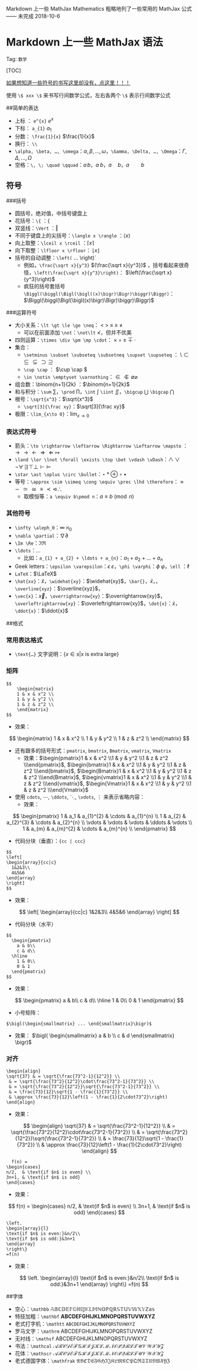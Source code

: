 Markdown 上一些 MathJax
Mathematics
粗略地列了一些常用的 MathJax 公式 —— 未完成
2018-10-6

# Markdown 上一些 MathJax 语法

Tag: `数学`

[TOC]



[如果想知道一些符号的书写这里却没有，点这里！！！](http://detexify.kirelabs.org/classify.html)

使用 `\$ xxx \$` 来书写行间数学公式，左右各两个 `\$` 表示行间数学公式

##简单的表达

- 上标 ： `e^{x}` $e^{x}$
- 下标： `a_{1}` $a_{1}$
- 分数： `\frac{1}{x}` $\frac{1}{x}$
- 换行： `\\`
- `\alpha, \beta, …, \omega`：$\alpha, \beta, …, \omega$，`\Gamma, \Delta, …, \Omega`：$\Gamma, \Delta, …, \Omega$
- 空格：`\, \; \quad \qquad`：$a \, b$，$a \; b$，$a \quad b$，$a \qquad b$

## 符号

###括号

- 圆括号，绝对值，中括号键盘上
- 花括号：`\{` ：$\{$
- 双竖线：`\Vert` ：$\Vert$
- 不同于键盘上的尖括号：`\langle x \rangle` ：$\langle x \rangle$ 
- 向上取整：`\lceil x \rceil` ：$\lceil x \rceil$
- 向下取整：`\lfloor x \rfloor`： $\lfloor x \rfloor$
- 括号的自动调整：`\left(` ... \right)`
  - 例如，`\frac{\sqrt x}{y^3}` $(\frac{\sqrt x}{y^3})$ ，括号看起来很奇怪，`\left(\frac{\sqrt x}{y^3}\right)`： $\left(\frac{\sqrt x}{y^3}\right)$
  - 疯狂的括号套括号 `\Biggl(\biggl(\Bigl(\bigl((x)\bigr)\Bigr)\biggr)\Biggr)`：$\Biggl(\biggl(\Bigl(\bigl((x)\bigr)\Bigr)\biggr)\Biggr)$

###运算符号

- 大小关系：`\lt \gt \le \ge \neq`： $\lt \; \gt \; \le \; \ge \; \neq$
  - 可以在前面添加 `\not`：`\not\lt` $\not\lt$，但并不优美
- 四则运算：`\times \div \pm \mp \cdot`： $\times \; \div \; \pm \; \mp \; \cdot$
- 集合：
  - `\setminus \subset \subseteq \subsetneq \supset \supseteq` ： $\setminus \subset \subseteq \subsetneq \supset \supseteq$
  - `\cup \cap` ： $\cup \cap $
  - `\in \notin \emptyset \varnothing`：$\in \notin \emptyset \varnothing$
- 组合数：\binom{n+1}{2k} ：$\binom{n+1}{2k}$
- 和与积分：`\sum` $\sum$，`\prod` $\prod$，`\int` $\int$ `\iint` $\iint$，`\bigcup` $\bigcup$ `\bigcap` $\bigcap$
- 根号：`\sqrt{x^3}`：$\sqrt{x^3}$
  - `\sqrt[3]{\frac xy}`：$\sqrt[3]{\frac xy}$
- 极限：`\lim_{x\to 0}`：$\lim_{x\to 0}$

### 表达式符号

- 箭头：`\to \rightarrow \leftarrow \Rightarrow \Leftarrow \mapsto` ： $\to \rightarrow \leftarrow \Rightarrow \Leftarrow \mapsto$
- `\land \lor \lnot \forall \exists \top \bot \vdash \vDash`：$\land \lor \lnot \forall \exists \top \bot \vdash \vDash$
- `\star \ast \oplus \circ \bullet`：$\star \ast \oplus \circ \bullet$
- 等号：`\approx \sim \simeq \cong \equiv \prec \lhd \therefore`：$\approx \sim \simeq \cong \equiv \prec \lhd \therefore$
  - 取模恒等：`a \equiv b\pmod n`：$a \equiv b\pmod n$

### 其他符号

- `\infty \aleph_0`：$\infty \; \aleph_0$
- `\nabla \partial`：$\nabla \partial$
- `\Im \Re`：$\Im \Re$
- `\ldots`：$\ldots$
  - 比如：`a_{1} + a_{2} + \ldots + a_{n}`：$a_{1} + a_{2} + \ldots + a_{n}$
- Geek letters：`\epsilon \varepsilon`：$\epsilon \; \varepsilon$，`\phi \varphi`：$\phi \; \varphi$，`\ell` ：$\ell$
- `LaTeX`：$\LaTeX$
- `\hat{xx}`：$\hat{x}$，`\widehat{xy}`：$\widehat{xy}$，`\bar{}`，$\bar{x}$，，`\overline{xyz}`：$\overline{xyz}$，
- `\vec{x}`：$\vec{x}$，`\overrightarrow{xy}`：$\overrightarrow{xy}$，`\overleftrightarrow{xy}`：$\overleftrightarrow{xy}$，`\dot{x}`：$\dot{x}$，`\ddot{x}`：$\ddot{x}$

##格式

### 常用表达格式

- `\text{…}` 文字说明：$\{x \in s | \text{x is extra large}\}$

### 矩阵

```
$$
    \begin{matrix}
    1 & x & x^2 \\
    1 & y & y^2 \\
    1 & z & z^2 \\
    \end{matrix}
$$
```

- 效果：

$$
\begin{matrix}
    1 & x & x^2 \\
    1 & y & y^2 \\
    1 & z & z^2 \\
\end{matrix}
$$

- 还有跟多的括号形式：`pmatrix`, `bmatrix`, `Bmatrix`, `vmatrix`, `Vmatrix`
  - 效果：$\begin{pmatrix}1 & x & x^2 \\1 & y & y^2 \\1 & z & z^2 \\\end{pmatrix}$, $\begin{bmatrix}1 & x & x^2 \\1 & y & y^2 \\1 & z & z^2 \\\end{bmatrix}$, $\begin{Bmatrix}1 & x & x^2 \\1 & y & y^2 \\1 & z & z^2 \\\end{Bmatrix}$, $\begin{vmatrix}1 & x & x^2 \\1 & y & y^2 \\1 & z & z^2 \\\end{vmatrix}$, $\begin{Vmatrix}1 & x & x^2 \\1 & y & y^2 \\1 & z & z^2 \\\end{Vmatrix}$
- 使用 `cdots`, $\cdots$, `\ddots`, $\ddots$, `\vdots`, $\vdots$ 来表示省略内容：
  - 效果：

$$
\begin{pmatrix}
    1 & a_1 & a_{1}^{2} & \cdots & a_{1}^{n} \\
    1 & a_{2} & a_{2}^{3} & \cdots & a_{2}^{n} \\
    \vdots & \vdots & \vdots & \ddots & \vdots \\
    1 & a_{m} & a_{m}^{2} & \cdots & a_{m}^{n} \\
\end{pmatrix}
$$

- 代码分块（垂直）：`{cc | ccc}`

```
$$
\left[
\begin{array}{cc|c}
  1&2&3\\
  4&5&6
\end{array}
\right]
$$
```

- 效果：

$$
\left[
\begin{array}{cc|c}
  1&2&3\\
  4&5&6
\end{array}
\right]
$$



- 代码分块（水平）

```
$$
  \begin{pmatrix}
    a & b\\
    c & d\\
  \hline
    1 & 0\\
    0 & 1
  \end{pmatrix}
$$
```

- 效果：

$$
\begin{pmatrix}
    a & b\\
    c & d\\
  \hline
    1 & 0\\
    0 & 1
  \end{pmatrix}
$$



- 小号矩阵：

```
$\bigl(\begin{smallmatrix} ... \end{smallmatrix}\bigr)$
```

- 效果： $\bigl( \begin{smallmatrix} a & b \\ c & d \end{smallmatrix} \bigr)$

### 对齐

```
\begin{align}
\sqrt{37} & = \sqrt{\frac{73^2-1}{12^2}} \\
 & = \sqrt{\frac{73^2}{12^2}\cdot\frac{73^2-1}{73^2}} \\ 
 & = \sqrt{\frac{73^2}{12^2}}\sqrt{\frac{73^2-1}{73^2}} \\
 & = \frac{73}{12}\sqrt{1 - \frac{1}{73^2}} \\ 
 & \approx \frac{73}{12}\left(1 - \frac{1}{2\cdot73^2}\right)
\end{align}
```



- 效果：

$$
\begin{align}
\sqrt{37} & = \sqrt{\frac{73^2-1}{12^2}} \\
 & = \sqrt{\frac{73^2}{12^2}\cdot\frac{73^2-1}{73^2}} \\ 
 & = \sqrt{\frac{73^2}{12^2}}\sqrt{\frac{73^2-1}{73^2}} \\
 & = \frac{73}{12}\sqrt{1 - \frac{1}{73^2}} \\ 
 & \approx \frac{73}{12}\left(1 - \frac{1}{2\cdot73^2}\right)
\end{align}
$$





```
  f(n) =
\begin{cases}
n/2,  & \text{if $n$ is even} \\
3n+1, & \text{if $n$ is odd}
\end{cases}
```

 

- 效果：

$$
f(n) =
\begin{cases}
n/2,  & \text{if $n$ is even} \\
3n+1, & \text{if $n$ is odd}
\end{cases}
$$

```
\left.
\begin{array}{l}
\text{if $n$ is even:}&n/2\\
\text{if $n$ is odd:}&3n+1
\end{array}
\right\}
=f(n)
```



- 效果：

$$
\left.
\begin{array}{l}
\text{if $n$ is even:}&n/2\\
\text{if $n$ is odd:}&3n+1
\end{array}
\right\}
=f(n)
$$









##字体

- 空心：`\mathbb` $\mathbb{ABCDEFGHIJKLMNOPQRSTUVWXYZas}$
- 特技加粗：`\mathbf` $\mathbf{ABCDEFGHIJKLMNOPQRSTUVWXYZ}$
- 老式打字机：`\mathtt` $\mathtt{ABCDEFGHIJKLMNOPQRSTUVWXYZ}$
- 罗马文字：`\mathrm` $\mathrm{ABCDEFGHIJKLMNOPQRSTUVWXYZ}$
- 无衬线：`\mathsf` $\mathsf{ABCDEFGHIJKLMNOPQRSTUVWXYZ}$
- 书法：`\mathcal` $\mathcal{ABCDEFGHIJKLMNOPQRSTUVWXYZ}$
- 花体：`\mathscr` $\mathscr{ABCDEFGHIJKLMNOPQRSTUVWXYZ}$
- 老式德国字体：`\mathfrak` $\mathfrak{ABCDEFGHIJKLMNOPQRSTUVWXYZ}$
